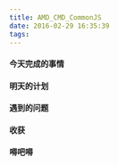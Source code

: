 ```yaml
---
title: AMD_CMD_CommonJS
date: 2016-02-29 16:35:39
tags:
---
```


#### 今天完成的事情

#### 明天的计划

#### 遇到的问题

#### 收获

#### 嘚吧嘚
